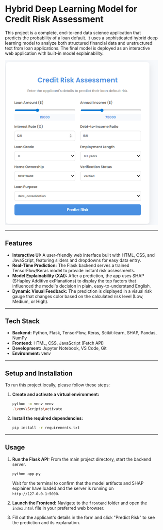 # Hybrid Deep Learning Model for Credit Risk Assessment

This project is a complete, end-to-end data science application that predicts the probability of a loan default. It uses a sophisticated hybrid deep learning model to analyze both structured financial data and unstructured text from loan applications. The final model is deployed as an interactive web application with built-in model explainability.

![alt text](image.png)

---
## Features

-   **Interactive UI:** A user-friendly web interface built with HTML, CSS, and JavaScript, featuring sliders and dropdowns for easy data entry.
-   **Real-Time Prediction:** The Flask backend serves a trained TensorFlow/Keras model to provide instant risk assessments.
-   **Model Explainability (XAI):** After a prediction, the app uses SHAP (SHapley Additive exPlanations) to display the top factors that influenced the model's decision in plain, easy-to-understand English.
-   **Dynamic Visual Feedback:** The prediction is displayed in a visual risk gauge that changes color based on the calculated risk level (Low, Medium, or High).

---
## Tech Stack

-   **Backend:** Python, Flask, TensorFlow, Keras, Scikit-learn, SHAP, Pandas, NumPy
-   **Frontend:** HTML, CSS, JavaScript (Fetch API)
-   **Development:** Jupyter Notebook, VS Code, Git
-   **Environment:** venv

---
## Setup and Installation

To run this project locally, please follow these steps:

1.  **Create and activate a virtual environment:**
    ```bash
    python -m venv venv
    .\venv\Scripts\activate
    ```

2.  **Install the required dependencies:**
    ```bash
    pip install -r requirements.txt
    ```

---
## Usage

1.  **Run the Flask API:**
    From the main project directory, start the backend server.
    ```bash
    python app.py
    ```
    Wait for the terminal to confirm that the model artifacts and SHAP explainer have loaded and the server is running on `http://127.0.0.1:5000`.

2.  **Launch the Frontend:**
    Navigate to the `frontend` folder and open the `index.html` file in your preferred web browser.

3.  Fill out the applicant's details in the form and click "Predict Risk" to see the prediction and its explanation.